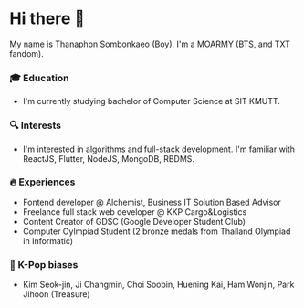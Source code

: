# Hi there 👋
My name is Thanaphon Sombonkaeo (Boy). I'm a MOARMY (BTS, and TXT fandom).
### 🎓 Education
- I'm currently studying bachelor of Computer Science at SIT KMUTT.
### 🔍 Interests
- I'm interested in algorithms and full-stack development. I'm familiar with ReactJS, Flutter, NodeJS, MongoDB, RBDMS.
### 🔥 Experiences
- Fontend developer @ Alchemist, Business IT Solution Based Advisor
- Freelance full stack web developer @ KKP Cargo&Logistics
- Content Creator of GDSC (Google Developer Student Club)
- Computer Oylmpiad Student (2 bronze medals from Thailand Olympiad in Informatic) 
### 👑 K-Pop biases
- Kim Seok-jin, Ji Changmin, Choi Soobin, Huening Kai, Ham Wonjin, Park Jihoon (Treasure)
